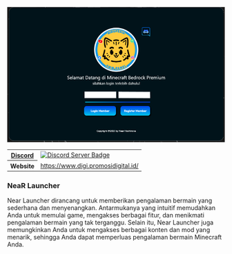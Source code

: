 <center>
  <img src='https://github.com/NiarNavi/api-NearLauncher/blob/main/panel.png'></a>
</center>

<table>
  <tr>
    <th><a href="#server-invite">Discord</a></th>
    <td>
      <a target="_blank" href="https://discord.gg/CYbUhYS9">
        <img src="https://dcbadge.limes.pink/api/server/CYbUhYS9" alt="Discord Server Badge" />
      </a>
    </td>
  </tr>
  <tr>
    <th>Website</th>
    <td><a target="_blank" href="https://www.digi.promosidigital.id/">https://www.digi.promosidigital.id/</a></td>
  </tr>
</table>

### NeaR Launcher
Near Launcher dirancang untuk memberikan pengalaman bermain yang sederhana dan menyenangkan. Antarmukanya yang intuitif memudahkan Anda untuk memulai game, mengakses berbagai fitur, dan menikmati pengalaman bermain yang tak terganggu. Selain itu, Near Launcher juga memungkinkan Anda untuk mengakses berbagai konten dan mod yang menarik, sehingga Anda dapat memperluas pengalaman bermain Minecraft Anda.

